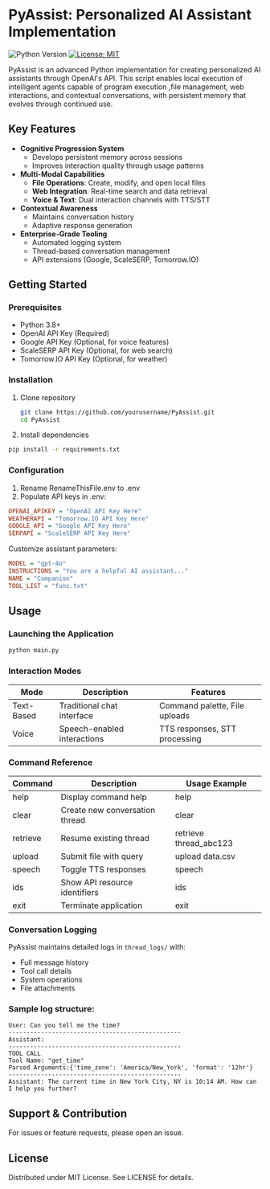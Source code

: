 # PyAssist: Personalized AI Assistant Implementation

![Python Version](https://img.shields.io/badge/python-3.8%2B-blue) [![License: MIT](https://img.shields.io/badge/License-MIT-yellow.svg)](https://opensource.org/licenses/MIT)

PyAssist is an advanced Python implementation for creating personalized AI assistants through OpenAI's API. This script enables local execution of intelligent agents capable of program execution ,file management, web interactions, and contextual conversations, with persistent memory that evolves through continued use.

## Key Features

- **Cognitive Progression System**
  - Develops persistent memory across sessions
  - Improves interaction quality through usage patterns
- **Multi-Modal Capabilities**
  - **File Operations**: Create, modify, and open local files
  - **Web Integration**: Real-time search and data retrieval
  - **Voice & Text**: Dual interaction channels with TTS/STT
- **Contextual Awareness**
  - Maintains conversation history
  - Adaptive response generation
- **Enterprise-Grade Tooling**
  - Automated logging system
  - Thread-based conversation management
  - API extensions (Google, ScaleSERP, Tomorrow.IO)

## Getting Started

### Prerequisites
- Python 3.8+
- OpenAI API Key (Required)
- Google API Key (Optional, for voice features)
- ScaleSERP API Key (Optional, for web search)
- Tomorrow.IO API Key (Optional, for weather)

### Installation
1. Clone repository
   ```bash
   git clone https://github.com/yourusername/PyAssist.git
   cd PyAssist
2. Install dependencies
  ```bash
  pip install -r requirements.txt
  ```

### Configuration
1. Rename RenameThisFile.env to .env
2. Populate API keys in .env:

```ini
OPENAI_APIKEY = "OpenAI API Key Here"
WEATHERAPI = "Tomorrow.IO API Key Here"
GOOGLE_API = "Google API Key Here"
SERPAPI = "ScaleSERP API Key Here"
```
Customize assistant parameters:
```ini
MODEL = "gpt-4o"
INSTRUCTIONS = "You are a helpful AI assistant..."
NAME = "Companion"
TOOL_LIST = "func.txt"
```
## Usage
### Launching the Application
```bash
python main.py
```
### Interaction Modes
| Mode | Description | Features |
| --- | --- | --- |
| Text-Based | Traditional chat interface | Command palette, File uploads |
| Voice | Speech-enabled interactions | TTS responses, STT processing |

### Command Reference
| Command | Description | Usage Example |
| --- | --- | --- |
| help | Display command help | help |
| clear | Create new conversation thread | clear |
| retrieve | Resume existing thread | retrieve thread_abc123 |
| upload | Submit file with query | upload data.csv |
| speech | Toggle TTS responses | speech |
| ids | Show API resource identifiers | ids |
| exit | Terminate application | exit |

### Conversation Logging
PyAssist maintains detailed logs in ```thread_logs/``` with:
- Full message history
- Tool call details
- System operations
- File attachments
### Sample log structure:
```
User: Can you tell me the time?
------------------------------------------------
Assistant: 
------------------------------------------------
TOOL CALL
Tool Name: "get_time"
Parsed Arguments:{'time_zone': 'America/New_York', 'format': '12hr'}
------------------------------------------------
Assistant: The current time in New York City, NY is 10:14 AM. How can I help you further?
```
## Support & Contribution
For issues or feature requests, please open an issue.

## License
Distributed under MIT License. See LICENSE for details.
